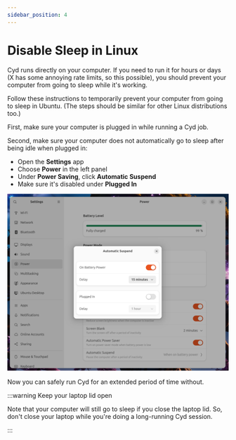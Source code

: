 ```yaml
---
sidebar_position: 4
---
```


# Disable Sleep in Linux

Cyd runs directly on your computer. If you need to run it for hours or days (X has some annoying rate limits, so this possible), you should prevent your computer from going to sleep while it's working.

Follow these instructions to temporarily prevent your computer from going to sleep in Ubuntu. (The steps should be similar for other Linux distributions too.)

First, make sure your computer is plugged in while running a Cyd job.

Second, make sure your computer does not automatically go to sleep after being idle when plugged in:

- Open the **Settings** app
- Choose **Power** in the left panel
- Under **Power Saving**, click **Automatic Suspend**
- Make sure it's disabled under **Plugged In**

![How to prevent your computer from automatically sleeping when idle](./img/ubuntu-power-settings.png)

Now you can safely run Cyd for an extended period of time without.

:::warning Keep your laptop lid open

Note that your computer will still go to sleep if you close the laptop lid. So, don't close your laptop while you're doing a long-running Cyd session.

:::